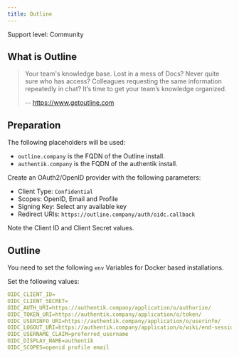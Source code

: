 ```yaml
---
title: Outline
---
```


<span class="badge badge--secondary">Support level: Community</span>

## What is Outline

> Your team's knowledge base.
> Lost in a mess of Docs? Never quite sure who has access? Colleagues requesting the same information repeatedly in chat? It’s time to get your team’s knowledge organized.
>
> -- https://www.getoutline.com

## Preparation

The following placeholders will be used:

-   `outline.company` is the FQDN of the Outline install.
-   `authentik.company` is the FQDN of the authentik install.

Create an OAuth2/OpenID provider with the following parameters:

-   Client Type: `Confidential`
-   Scopes: OpenID, Email and Profile
-   Signing Key: Select any available key
-   Redirect URIs: `https://outline.company/auth/oidc.callback`

Note the Client ID and Client Secret values.

## Outline

You need to set the following `env` Variables for Docker based installations.

Set the following values:

```yaml
OIDC_CLIENT_ID=
OIDC_CLIENT_SECRET=
OIDC_AUTH_URI=https://authentik.company/application/o/authorize/
OIDC_TOKEN_URI=https://authentik.company/application/o/token/
OIDC_USERINFO_URI=https://authentik.company/application/o/userinfo/
OIDC_LOGOUT_URI=https://authentik.company/application/o/wiki/end-session/
OIDC_USERNAME_CLAIM=preferred_username
OIDC_DISPLAY_NAME=authentik
OIDC_SCOPES=openid profile email
```
